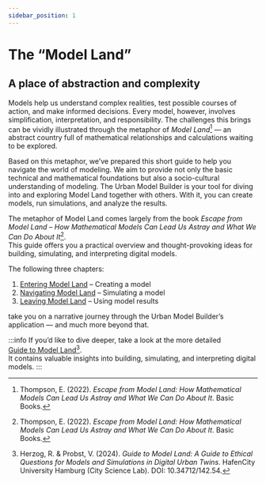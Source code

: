 ```yaml
---
sidebar_position: 1
---
```

# The “Model Land”
## A place of abstraction and complexity
Models help us understand complex realities, test possible courses of action, and make informed decisions. Every model, however, involves simplification, interpretation, and responsibility.  The challenges this brings can be vividly illustrated through the metaphor of *Model Land*[^1] — an abstract country full of mathematical relationships and calculations waiting to be explored.

Based on this metaphor, we’ve prepared this short guide to help you navigate the world of modeling.  We aim to provide not only the basic technical and mathematical foundations but also a socio-cultural understanding of modeling. The Urban Model Builder is your tool for diving into and exploring Model Land together with others. With it, you can create models, run simulations, and analyze the results.

The metaphor of Model Land comes largely from the book *Escape from Model Land – How Mathematical Models Can Lead Us Astray and What We Can Do About It*[^1].  
This guide offers you a practical overview and thought-provoking ideas for building, simulating, and interpreting digital models.

The following three chapters:

1. [Entering Model Land](model-land-betreten.md) – Creating a model  
2. [Navigating Model Land](model-land-navigieren.md) – Simulating a model  
3. [Leaving Model Land](model-land-verlassen.md) – Using model results  

take you on a narrative journey through the Urban Model Builder’s application — and much more beyond that.

:::info
If you’d like to dive deeper, take a look at the more detailed  
[Guide to Model Land](https://www.connectedurbantwins.de/app/uploads/2024/08/2024-07-22_City-Science-Lab_Guide-To-Model-Land_EN.pdf)[^2].  
It contains valuable insights into building, simulating, and interpreting digital models.
:::

[^1]: Thompson, E. (2022). *Escape from Model Land: How Mathematical Models Can Lead Us Astray and What We Can Do About It*. Basic Books.  
[^2]: Herzog, R. & Probst, V. (2024). *Guide to Model Land: A Guide to Ethical Questions for Models and Simulations in Digital Urban Twins*. HafenCity University Hamburg (City Science Lab). DOI: 10.34712/142.54.
